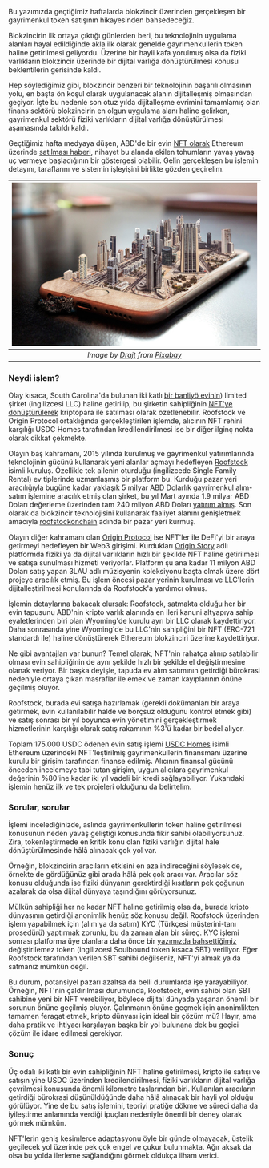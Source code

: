 Bu yazımızda geçtiğimiz haftalarda blokzincir üzerinden gerçekleşen bir gayrimenkul token satışının hikayesinden bahsedeceğiz. 

Blokzincirin ilk ortaya çıktığı günlerden beri, bu teknolojinin uygulama alanları hayal edildiğinde akla ilk olarak genelde gayrimenkullerin token haline getirilmesi geliyordu. Üzerine bir hayli kafa yorulmuş olsa da fiziki varlıkların blokzincir üzerinde bir dijital varlığa dönüştürülmesi konusu beklentilerin gerisinde kaldı. 

Hep söylediğimiz gibi, blokzincir benzeri bir teknolojinin başarılı olmasının yolu, en başta ön koşul olarak uygulanacak alanın dijitalleşmiş olmasından geçiyor. İşte bu nedenle son otuz yılda dijitalleşme evrimini tamamlamış olan finans sektörü blokzincirin en olgun uygulama alanı haline gelirken, gayrimenkul sektörü fiziki varlıkların dijital varlığa dönüştürülmesi aşamasında takıldı kaldı. 

Geçtiğimiz hafta medyaya düşen, ABD'de bir evin [NFT olarak](https://etherscan.io/nft/0xF928d6285B8a4f9ac5A640ae598D7399C331cea7/0) Ethereum üzerinde [satılması haberi](https://etherscan.io/tx/0xa7b2e89bf6d5cc8e605c1cf8823e532f87790d1816f7f98df77127cc98a1021f), nihayet bu alanda ekilen tohumların yavaş yavaş uç vermeye başladığının bir göstergesi olabilir. Gelin gerçekleşen bu işlemin detayını, taraflarını ve sistemin işleyişini birlikte gözden geçirelim. 


| ![nft_city](/assets/iphone-4857114_800.jpg)|
|:--:| 
| *Image by [Drajt](https://pixabay.com/users/drajt-3643917/) from [Pixabay](https://pixabay.com/)*|

### Neydi işlem?

Olay kısaca, South Carolina'da bulunan iki katlı [bir banliyö evinin](https://www.google.com/maps/place/149+Cottage+Lake+Way,+Columbia,+SC+29209/@33.9594797,-80.9455555,272m/data=!3m1!1e3!4m5!3m4!1s0x88f8b053743f5079:0x8883bce9faf9ed0f!8m2!3d33.9596548!4d-80.9454178)) limited şirket (ingilizcesi LLC) haline getirilip, bu şirketin sahipliğinin [NFT'ye dönüştürülerek](https://opensea.io/assets/ethereum/0xF928d6285B8a4f9ac5A640ae598D7399C331cea7/0) kriptopara ile satılması olarak özetlenebilir. Roofstock ve Origin Protocol ortaklığında gerçekleştirilen işlemde, alıcının NFT rehini karşılığı USDC Homes tarafından kredilendirilmesi ise bir diğer ilginç nokta olarak dikkat çekmekte. 

Olayın baş kahramanı, 2015 yılında kurulmuş ve gayrimenkul yatırımlarında teknolojinin gücünü kullanarak yeni alanlar açmayı hedefleyen [Roofstock](https://www.roofstock.com/) isimli kuruluş. Özellikle tek ailenin oturduğu (ingilizcede Single Family Rental) ev tiplerinde uzmanlaşmış bir platform bu. Kurduğu pazar yeri aracılığıyla bugüne kadar yaklaşık 5 milyar ABD Dolarlık gayrimenkul alım-satım işlemine aracılık etmiş olan şirket, bu yıl Mart ayında 1.9 milyar ABD Doları değerleme üzerinden tam 240 milyon ABD Doları [yatırım almış](https://www.prnewswire.com/in/news-releases/roofstock-raises-240m-at-1-9b-valuation-to-expand-access-to-real-estate-investing-888898674.html). Son olarak da blokzincir teknolojisini kullanarak faaliyet alanını genişletmek amacıyla [roofstockonchain](https://onchain.roofstock.com/) adında bir pazar yeri kurmuş. 

Olayın diğer kahramanı olan [Origin Protocol](https://www.originprotocol.com/en/) ise NFT'ler ile DeFi'yi bir araya getirmeyi hedefleyen bir Web3 girişimi. Kurdukları [Origin Story](https://www.story.xyz/) adlı platformda fiziki ya da dijital varlıkların hızlı bir şekilde NFT haline getirilmesi ve satışa sunulması hizmeti veriyorlar. Platform şu ana kadar 11 milyon ABD Doları satış yapan 3LAU adlı müzisyenin koleksiyonu başta olmak üzere dört projeye aracılık etmiş. Bu işlem öncesi pazar yerinin kurulması ve LLC'lerin dijitalleştirilmesi konularında da Roofstock'a yardımcı olmuş. 

İşlemin detaylarına bakacak olursak: Roofstock, satmakta olduğu her bir evin tapusunu ABD'nin kripto varlık alanında en ileri kanuni altyapıya sahip eyaletlerinden biri olan Wyoming'de kurulu ayrı bir LLC olarak kaydettiriyor. Daha sonrasında yine Wyoming'de bu LLC'nin sahipliğini bir NFT (ERC-721 standardı ile) haline dönüştürerek Ethereum blokzinciri üzerine kaydettiriyor. 

Ne gibi avantajları var bunun? Temel olarak, NFT'nin rahatça alınıp satılabilir olması evin sahipliğinin de aynı şekilde hızlı bir şekilde el değiştirmesine olanak veriyor. Bir başka deyişle, tapuda ev alım satımının getirdiği bürokrasi nedeniyle ortaya çıkan masraflar ile emek ve zaman kayıplarının önüne geçilmiş oluyor. 

Roofstock, burada evi satışa hazırlamak (gerekli dokümanları bir araya getirmek, evin kullanılabilir halde ve borçsuz olduğunu kontrol etmek gibi) ve satış sonrası bir yıl boyunca evin yönetimini gerçekleştirmek hizmetlerinin karşılığı olarak satış rakamının %3'ü kadar bir bedel alıyor. 

Toplam 175.000 USDC ödenen evin satış işlemi [USDC Homes](https://usdc.homes/) isimli Ethereum üzerindeki NFT'leştirilmiş gayrimenkullerin finansmanı üzerine kurulu bir girişim tarafından finanse edilmiş. Alıcının finansal gücünü önceden incelemeye tabi tutan girişim, uygun alıcılara gayrimenkul değerinin %80'ine kadar iki yıl vadeli bir kredi sağlayabiliyor. Yukarıdaki işlemin henüz ilk ve tek projeleri olduğunu da belirtelim. 

### Sorular, sorular

İşlemi incelediğinizde, aslında gayrimenkullerin token haline getirilmesi konusunun neden yavaş geliştiği konusunda fikir sahibi olabiliyorsunuz. Zira, tokenleştirmede en kritik konu olan fiziki varlığın dijital hale dönüştürülmesinde hâlâ alınacak çok yol var. 

Örneğin, blokzincirin aracıların etkisini en aza indireceğini söylesek de, örnekte de gördüğünüz gibi arada hâlâ pek çok aracı var. Aracılar söz konusu olduğunda ise fiziki dünyanın gerektirdiği kısıtların pek çoğunun azalarak da olsa dijital dünyaya taşındığını görüyorsunuz. 

Mülkün sahipliği her ne kadar NFT haline getirilmiş olsa da, burada kripto dünyasının getirdiği anonimlik henüz söz konusu değil. Roofstock üzerinden işlem yapabilmek için (alım ya da satım) KYC (Türkçesi müşterini-tanı prosedürü) yaptırmak zorunlu, bu da zaman alan bir süreç. KYC işlemi sonrası platforma üye olanlara daha önce bir [yazımızda bahsettiğimiz](https://medium.com/turansert/token-nft-derken-%C5%9Fimdi-de-sbt-2d4b7c18557b) değiştirilemez token (ingilizcesi Soulbound token kısaca SBT) veriliyor. Eğer Roofstock tarafından verilen SBT sahibi değilseniz, NFT'yi almak ya da satmanız mümkün değil. 

Bu durum, potansiyel pazarı azaltsa da belli durumlarda işe yarayabiliyor. Örneğin, NFT'nin çaldırılması durumunda, Roofstock, evin sahibi olan SBT sahibine yeni bir NFT verebiliyor, böylece dijital dünyada yaşanan önemli bir sorunun önüne geçilmiş oluyor. Çalınmanın önüne geçmek için anonimlikten tamamen feragat etmek, kripto dünyası için ideal bir çözüm mü? Hayır, ama daha pratik ve ihtiyacı karşılayan başka bir yol bulunana dek bu geçici çözüm ile idare edilmesi gerekiyor.  

### Sonuç

Üç odalı iki katlı bir evin sahipliğinin NFT haline getirilmesi, kripto ile satışı ve satışın yine USDC üzerinden kredilendirilmesi, fiziki varlıkların dijital varlığa çevrilmesi konusunda önemli kilometre taşlarından biri. Kullanılan aracıların getirdiği bürokrasi düşünüldüğünde daha hâlâ alınacak bir hayli yol olduğu görülüyor. Yine de bu satış işlemini, teoriyi pratiğe dökme ve süreci daha da iyileştirme anlamında verdiği ipuçları nedeniyle önemli bir deney olarak görmek mümkün. 

NFT'lerin geniş kesimlerce adaptasyonu öyle bir günde olmayacak, üstelik geçilecek yol üzerinde pek çok engel ve çukur bulunmakta. Ağır aksak da olsa bu yolda ilerleme sağlandığını görmek oldukça ilham verici.
